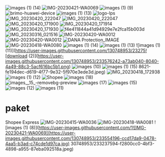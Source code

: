 ![images (1) (14)](https://user-images.githubusercontent.com/130748953/233559579-b4a8f996-34bd-4fc0-84d1-03ef778d903e.jpeg)
![IMG-20230421-WA0069](https://user-images.githubusercontent.com/130748953/233556849-eeebbdc8-f9dd-4c60-ab67-9d6117b8c0d8.jpg)
![images (1) (9)](https://user-images.githubusercontent.com/130748953/233554478-ee8ce156-9e59-41b6-b852-27e9ff80c85a.jpeg)
![brimo-huawei-device](https://user-images.githubusercontent.com/130748953/233554515-3f510cf8-44cf-4fb5-8a17-bf45a80b2427.jpeg)
![images (1) (13)](https://user-images.githubusercontent.com/130748953/233554813-4b4ed6a3-114c-4921-9882-dbb9d89caf21.jpeg)
![logo-lps](https://user-images.githubusercontent.com/130748953/233416430-64cc41f1-6176-41f9-a171-6699ca377ccb.png)
![IMG_20230420_222047](https://user-images.githubusercontent.com/130748953/233413030-96c58725-b4d1-4e2e-bd7f-71af72ab139b.jpg)
![IMG_20230420_222047](https://user-images.githubusercontent.com/130748953/233413126-ae4d026e-722d-434b-b367-7188624b816e.jpg)
![IMG_20230420_171900](https://user-images.githubusercontent.com/130748953/233408880-bda007bc-1729-4494-aecf-dd3a55cf6d5d.jpg)
![IMG_20230420_171914](https://user-images.githubusercontent.com/130748953/233408900-2a18f5cd-ca92-4e25-900c-0c646dd5a388.jpg)
![IMG_20230420_171930](https://user-images.githubusercontent.com/130748953/233408917-726a959b-16c2-43d1-bd48-fa2d5599b1c3.jpg)
![f4e411844a41d94929e7e2fca15b003d](https://user-images.githubusercontent.com/130748953/233396003-3a5f8fae-7d65-4697-86f2-f02311500643.jpg)
![IMG_20230316_021516](https://user-images.githubusercontent.com/130748953/233396092-c484e14d-b69d-4801-ac37-7cb9839f7158.jpg)
![IMG-20230420-WA0012](https://user-images.githubusercontent.com/130748953/233237495-080bcb59-c137-4c1e-9b4f-66b59b2da6cc.jpg)
![IMG-20230420-WA0012](https://user-images.githubusercontent.com/130748953/233237569-f67009de-acbb-49da-9dcf-4af8348cb540.jpg)
![DANA Protection_IMAGE](https://user-images.githubusercontent.com/130748953/232966563-89616dad-2af8-4c0a-9cdf-83786a5008f4.jpg)
![IMG-20230418-WA0080](https://user-images.githubusercontent.com/130748953/232762415-d59a2dab-260a-4518-8b1e-02a20cbb9498.jpg)
![images (1) (14)](https://user-images.githubusercontent.com/130748953/232761104-485b2383-9ae0-4474-ba7e-5e0043bacbce.jpeg)
![images (1) (13)](https://user-images.githubusercontent.com/130748953/232760404-58763da1-60f9-433a-8580-05e673e0cb5c.jpeg)
![images (1) (11)](https://user-images.githubusercontent.com/130748953/23275![download (2)](https://user-images.githubusercontent.com/130748953/233576242-a73ab040-8040-4a49-88c3-5acf616bc5b1.png)
![images (10)](https://user-images.githubusercontent.com/130748953/233576247-833657fd-c2eb-487a-9eee-7bd992aac4b8.png)
![images (1) (15)](https://user-images.githubusercontent.com/130748953/233576253-69f601f6-b328-4cf8-841f-35ed74384742.jpeg)
8621-fe194dec-d619-4f77-9e32-5f970e3ede3d.jpeg)
![IMG_20230418_172938](https://user-images.githubusercontent.com/130748953/232758628-c3fc45a8-2041-4f34-b111-4158603ebb74.jpg)
![images (1) (12)](https://user-images.githubusercontent.com/130748953/232758635-1e39c288-6f42-4422-be79-f8fbaa33ab03.jpeg)
![Shopee](https://user-images.githubusercontent.com/130748953/232234725-b1611217-21bf-48c6-adb6-580dddb95048.png)
![images (18)](https://user-images.githubusercontent.com/130748953/232234757-c4cbf3a2-dd72-465c-a889-345db33f7f97.jpeg)
![images__15_-removebg-preview](https://user-images.githubusercontent.com/130748953/232234784-c3faa454-fd50-4fd3-9ca7-a0e6dc32201a.png)
![images (17)](https://user-images.githubusercontent.com/130748953/232234790-eeb8aa69-72e6-49fe-9c3f-f5c16f8d623b.jpeg)
![images (15)](https://user-images.githubusercontent.com/130748953/232234794-e4918834-6f5e-4822-9f61-53de0fe3626e.jpeg)
![images (12)](https://user-images.githubusercontent.com/130748953/232234796-a89e09bb-9a3e-4236-beef-4c25c69bbb3b.jpeg)
![images (11)](https://user-images.githubusercontent.com/130748953/233576221-b7a90cac-3f7c-4e93-bef7-0f70fd4cb967.png)

# paket
Shopee Express 
![IMG-20230415-WA0036](https://user-images.githubusercontent.com/130748953/232235345-3fc9c37c-55a0-45f3-b22c-bcef8dce025a.jpg)
![IMG-20230418-WA0081](https://user-images.githubusercontent.com/130748953/232763752-5f2d162a-001c-46d5-b65f-2a25da0b7c3c.jpg)
![images (1) (8)](https://user-images.githubusercontent.com/1![IMG-20230421-WA0069](https://user-images.githubusercontent.com/130748953/233554196-ccd17da9-0478-4aa5-b3ad-c74cde1d97ca.jpg)
30748953/233237594-f2800cc0-4bf3-4898-a955-87eba092518a.jpeg)
